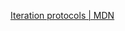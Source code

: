 [Iteration protocols | MDN](https://developer.mozilla.org/en-US/docs/Web/JavaScript/Reference/Iteration_protocols)
